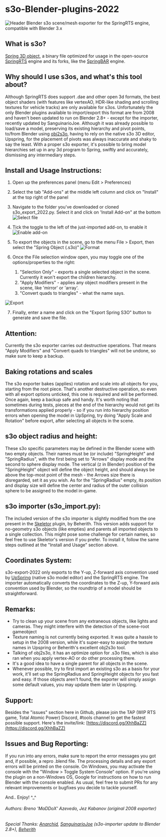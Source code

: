 # s3o-Blender-plugins-2022
![Header](docs/0.png)
Blender s3o scene/mesh exporter for the SpringRTS engine, compatible with Blender 3.x

## What is s3o?
[Spring 3D object](https://springrts.com/wiki/About_s3o), a binary file optimized for usage in the open-source [SpringRTS](https://springrts.com/) engine and its forks, like the [SpringBAR](https://github.com/beyond-all-reason/spring) engine.

## Why should I use s3os, and what's this tool about?

Although SpringRTS does support .dae and other open 3d formats, the best object shaders (with features like vertexAO, HDR-like shading and scrolling textures for vehicle tracks) are only available for s3os. Unfortunately the only Blender plugins available to import/export this format are from 2008 and haven't been updated to run on Blender 2.8+ - except for the importer, recently updated by SanguinarioJoe. Although it was already possible to load/save a model, preserving its existing hierarchy and pivot points, to/from Blender using [obj2s3o](https://github.com/beyond-all-reason/OBJ2S3O), having to rely on the native s3o 3D editor, Upspring, for the placement of pivots was always inaccurate and shaky to say the least. With a proper s3o exporter, it's possible to bring model hierarchies set up in any 3d program to Spring, swiftly and accurately, dismissing any intermediary steps.

## Install and Usage Instructions:

1. Open up the preferences panel (menu Edit > Preferences)
2. Select the tab "Add-ons" at the middle left column and click on "Install" at the top right of the panel
3. Navigate to the folder you've downloaded or cloned s3o_export_2022.py. Select it and click on 'Install Add-on" at the bottom
![Select file](docs/1.png)

4. Tick the toggle to the left of the just-imported add-on, to enable it
![Enable add-on](docs/2.png)

5. To export the objects in the scene, go to the menu File > Export, then select the "Spring Object (.s3o)"
![Format](docs/3.png)

6. Once the File selection window open, you may toggle one of the options/properties to the right:
	1. "Selection Only" - exports a single selected object in the scene. Currently it won't export the children hierarchy.
	2. "Apply Modifiers" - applies any object modifiers present in the scene, like 'mirror' or 'array'.
	3. "Convert quads to triangles" - what the name says.
  
![Export](docs/4.png)

7. Finally, enter a name and click on the "Export Spring S3O" button to generate and save the file. 

## Attention:
Currently the s3o exporter carries out destructive operations. That means "Apply Modifiers" and "Convert quads to triangles" will not be undone, so make sure to keep a backup. 

## Baking rotations and scales
The s3o exporter bakes (applies) rotation and scale into all objects for you, starting from the root piece. That's another destructive operation, so even with all export options unticked, this one is required and will be performed. Once again, keep a backup safe and handy. It's worth noting that sometimes during tests, pieces at the end of the hierarchy would not get its transformations applied properly - so if you run into hierarchy position errors when opening the model in UpSpring, try doing "Apply Scale and Rotation" before export, after selecting all objects in the scene.

## s3o object radius and height:
These s3o specific parameters may be defined in the Blender scene with two empty objects. Their names must be (or include) "SpringHeight" and "SpringRadius", with the first being set to "Arrows" display mode and the second to sphere display mode. The vertical (z in Blender) position of the "SpringHeight" object will define the object height, and should always be above the top-most point of the mesh - the Arrows size there is disregarded, set it as you wish. As for the "SpringRadius" empty, its position and display size will define the center and radius of the outer collision sphere to be assigned to the model in-game.

## s3o importer (s3o_import.py): 
The included version of the s3o importer is slightly modified from the one present in the [Skeletor](https://github.com/Beherith/Skeletor_S3O) plugin, by Beherith. This version adds support for no-geometry s3o objects (like empties) and parents all imported objects to a single collection. This might pose some challenge for certain names, so feel free to use Skeletor's version if you prefer. To install it, follow the same steps outlined at the "Install and Usage" section above.

## Coordinates System:
s3o-export-2022 only exports to the Y-up, Z-forward axis convention used by [UpSpring](https://github.com/SpliFF/upspring) (native s3o model editor) and the SpringRTS engine. The importer automatically converts the coordinates to the Z-up, Y-forward axis convention used by Blender, so the roundtrip of a model should be straightforward.

## Remarks:
* Try to clean up your scene from any extraneous objects, like lights and cameras. They might interfere with the detection of the scene-root gameobject
* Texture naming is not currently being exported. It was quite a hassle to setup in the 2008 version, while it's super-easy to assign the texture names in Upspring or Beherith's excellent obj2s3o tool. 
* Talking of obj2s3o, it has an optimize option for .s3o files, which is also ran when you apply vertex-AO or do other processing there. 
* It's a good idea to have a single parent for all objects in the scene.
* Whenever possible, try to first import an existing s3o as a basis for your work, it'll set up the SpringRadius and SpringHeight objects for you fast and easy. If those objects aren't found, the exporter will simply assign some default values, you may update them later in Upspring.

## Support:
Besides the "issues" section here in Github, please join the TAP (WIP RTS game, Total Atomic Power) Discord, #tools channel to get the fastest possible support. Here's the invite/link: [https://discord.gg/XhhBaZZ](https://discord.gg/XhhBaZZ)

## Issues and Bug Reporting:
If you run into any errors, make sure to report the error messages you got and, if possible, a repro .blend file. The processing details and any export errors will be printed on the console. On Windows, you may activate the console with the "Window > Toggle System Console" option. If you're using the plugin on a non-Windows OS, Google for instructions on how to run Blender with the console enabled. As usual, feel free to submit PRs for any relevant improvements or bugfixes you decide to tackle yourself.

And.. Enjoy! ^_^

###### Authors: Breno 'MaDDoX' Azevedo, Jez Kabanov (original 2008 exporter)
###### Special Thanks: [Anarchid](https://github.com/Anarchid), [SanguinarioJoe](https://github.com/sanguinariojoe/) (s3o-importer update to Blender 2.8+), [Beherith](https://github.com/Beherith/)
